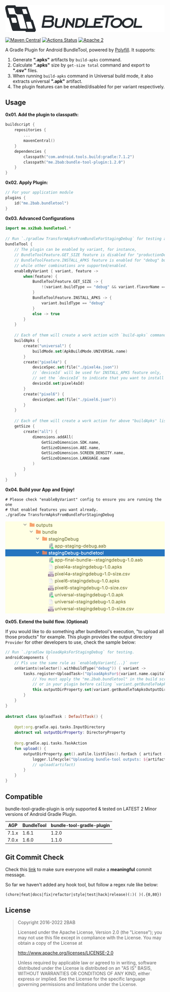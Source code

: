 <img src="./banner.png" alt="bundle tool gradle plugin" width="771px">

[![Maven Central](https://maven-badges.herokuapp.com/maven-central/me.2bab/bundle-tool-plugin/badge.svg)](https://search.maven.org/artifact/me.2bab/bundle-tool-plugin)
[![Actions Status](https://github.com/2bab/bundle-tool-gradle-plugin/workflows/CI/badge.svg)](https://github.com/2bab/bundle-tool-gradle-plugin/actions)
[![Apache 2](https://img.shields.io/badge/License-Apache%202-brightgreen.svg)](https://www.apache.org/licenses/LICENSE-2.0)

A Gradle Plugin for Android BundleTool, powered by [Polyfill](https://github.com/2BAB/Polyfill). It supports:

1. Generate **".apks"** artifacts by `build-apks` command.
2. Calculate **".apks"** size by `get-size total` command and export to **".csv"** files.
3. When running `build-apks` command in Universal build mode, it also extracts universal **".apk"** artifact.
4. The plugin features can be enabled/disabled for per variant respectively.

## Usage

**0x01. Add the plugin to classpath:**

``` kotlin
buildscript {
    repositories {
        ...
        mavenCentral()
    }
    dependencies {
        classpath("com.android.tools.build:gradle:7.1.2")
        classpath("me.2bab:bundle-tool-plugin:1.2.0")
    }
}
```

**0x02. Apply Plugin:**

``` kotlin
// For your application module
plugins {
    id("me.2bab.bundletool")
}
```

**0x03. Advanced Configurations**

``` kotlin
import me.xx2bab.bundletool.*

// Run `./gradlew TransformApksFromBundleForStagingDebug` for testing all features.
bundleTool {
    // The plugin can be enabled by variant, for instance,
    // BundleToolFeature.GET_SIZE feature is disabled for "productionDebug" buildTypes,
    // BundleToolFeature.INSTALL_APKS feature is enabled for "debug" buildTypes only,
    // while other combinations are supported/enabled.
    enableByVariant { variant, feature ->
        when(feature) {
            BundleToolFeature.GET_SIZE -> {
                !(variant.buildType == "debug" && variant.flavorName == "production")
            }
            BundleToolFeature.INSTALL_APKS -> {
                variant.buildType == "debug"
            }
            else -> true
        }
    }

    // Each of them will create a work action with `build-apks` command
    buildApks {
        create("universal") {
            buildMode.set(ApkBuildMode.UNIVERSAL.name)
        }
        create("pixel4a") {
            deviceSpec.set(file("./pixel4a.json"))
            // `deviceId` will be used for INSTALL_APKS feature only,
            // set the `deviceId` to indicate that you want to install the apks after built
            deviceId.set(pixel4aId)
        }
        create("pixel6") {
            deviceSpec.set(file("./pixel6.json"))
        }
    }
    
    // Each of them will create a work action for above "buildApks" list items' output
    getSize {
        create("all") {
            dimensions.addAll(
                GetSizeDimension.SDK.name,
                GetSizeDimension.ABI.name,
                GetSizeDimension.SCREEN_DENSITY.name,
                GetSizeDimension.LANGUAGE.name
            )
        }
    }
}
```

**0x04. Build your App and Enjoy!**

```shell
# Please check "enableByVariant" config to ensure you are running the one
# that enabled features you want already.
./gradlew TransformApksFromBundleForStagingDebug
```
![](./transform_result.png)

**0x05. Extend the build flow. (Optional)**

If you would like to do something after bundletool's execution, "to upload all those products" for example. This plugin provides the output directory `Provider` for other developers to use, check the sample below:

```kotlin
// Run `./gradlew UploadApksForStagingDebug` for testing.
androidComponents {
    // Pls use the same rule as `enableByVariant{...}` over
    onVariants(selector().withBuildType("debug")) { variant ->
        tasks.register<UploadTask>("UploadApksFor${variant.name.capitalize()}") {
            // You must apply the "me.2bab.bundletool" in the build script
            // or in your plugin before calling `variant.getBundleToApksOutputDir()`.  
            this.outputDirProperty.set(variant.getBundleToApksOutputDir())
        }
    }
}

abstract class UploadTask : DefaultTask() {

    @get:org.gradle.api.tasks.InputDirectory
    abstract val outputDirProperty: DirectoryProperty

    @org.gradle.api.tasks.TaskAction
    fun upload() {
        outputDirProperty.get().asFile.listFiles().forEach { artifact ->
            logger.lifecycle("Uploading bundle-tool outputs: ${artifact.absolutePath}")
            // upload(artifact)
        }
    }
}
```

## Compatible

bundle-tool-gradle-plugin is only supported & tested on LATEST 2 Minor versions of Android Gradle Plugin.

| AGP   | BundleTool | bundle-tool-gradle-plugin |
|-------|------------|---------------------------|
| 7.1.x | 1.6.1      | 1.2.0                     |
| 7.0.x | 1.6.0      | 1.1.0                     |

## Git Commit Check

Check this [link](https://medium.com/walmartlabs/check-out-these-5-git-tips-before-your-next-commit-c1c7a5ae34d1) to make sure everyone will make a **meaningful** commit message.

So far we haven't added any hook tool, but follow a regex rule like below:

```
(chore|feat|docs|fix|refactor|style|test|hack|release)(:)( )(.{0,80})
```

## License

>
> Copyright 2016-2022 2BAB
>
>Licensed under the Apache License, Version 2.0 (the "License");
you may not use this file except in compliance with the License.
You may obtain a copy of the License at
>
>   http://www.apache.org/licenses/LICENSE-2.0
>
> Unless required by applicable law or agreed to in writing, software
distributed under the License is distributed on an "AS IS" BASIS,
WITHOUT WARRANTIES OR CONDITIONS OF ANY KIND, either express or implied.
See the License for the specific language governing permissions and
limitations under the License.